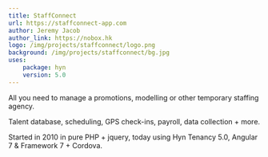 ```yaml
---
title: StaffConnect
url: https://staffconnect-app.com
author: Jeremy Jacob
author_link: https://nobox.hk
logo: /img/projects/staffconnect/logo.png
background: /img/projects/staffconnect/bg.jpg
uses:
    package: hyn
    version: 5.0
---
```

All you need to manage a promotions, modelling or other temporary staffing agency.

Talent database, scheduling, GPS check-ins, payroll, data collection + more.

Started in 2010 in pure PHP + jquery, today using Hyn Tenancy 5.0, Angular 7 & Framework 7 + Cordova.
